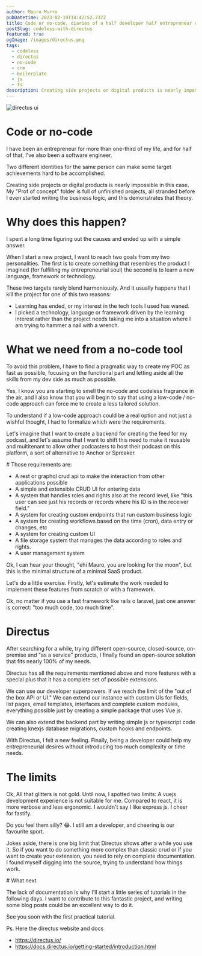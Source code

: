 ```yaml
---
author: Mauro Murru
pubDatetime: 2023-02-19T14:42:52.737Z
title: Code or no-code, diaries of a half developer half entrepreneur using Directus
postSlug: codeless-with-directus
featured: true
ogImage: /images/directus.png
tags:
  - codeless
  - directus
  - no-code
  - crm
  - boilerplate
  - js
  - ts
description: Creating side projects or digital products is nearly impossible in this case. My "Prof of concept" folder is full of unfinished projects, all stranded before I even started writing the business logic, and this demonstrates that theory.
---
```


![directus ui](/images/directus.png)

# Code or no-code

I have been an entrepreneur for more than one-third of my life, and for half of that, I've also been a software engineer.

Two different identities for the same person can make some target achievements hard to be accomplished.

Creating side projects or digital products is nearly impossible in this case. My "Prof of concept" folder is full of unfinished projects, all stranded before I even started writing the business logic, and this demonstrates that theory.

# Why does this happen?

I spent a long time figuring out the causes and ended up with a simple answer.

When I start a new project, I want to reach two goals from my two personalities.
The first is to create something that resembles the product I imagined (for fulfilling my entrepreneurial soul)
the second is to learn a new language, framework or technology.

These two targets rarely blend harmoniously. And it usually happens that I kill the project for one of this two reasons:

- Learning has ended, or my interest in the tech tools I used has waned.
- I picked a technology, language or framework driven by the learning interest rather than the project needs taking me into a situation where I am trying to hammer a nail with a wrench.

# What we need from a no-code tool

To avoid this problem, I have to find a pragmatic way to create my POC as fast as possible, focusing on the functional part and letting aside all the skills from my dev side as much as possible.

Yes, I know you are starting to smell the no-code and codeless fragrance in the air, and I also know that you will begin to say that using a low-code / no-code approach can force me to create a less tailored solution.

To understand if a low-code approach could be a real option and not just a wishful thought, I had to formalize which were the requirements.

Let's imagine that I want to create a backend for creating the feed for my podcast, and let's assume that I want to shift this need to make it reusable and multitenant to allow other podcasters to host their podcast on this platform, a sort of alternative to Anchor or Spreaker.

# Those requirements are:

- A rest or graphql crud api to make the interaction from other applications possible
- A simple and extensible CRUD UI for entering data
- A system that handles roles and rights also at the record level, like "this user can see just his records or records where his ID is in the receiver field."
- A system for creating custom endpoints that run custom business logic
- A system for creating workflows based on the time (cron), data entry or changes, etc
- A system for creating custom UI
- A file storage system that manages the data according to roles and rights.
- A user management system

Ok, I can hear your thought, "ehi Mauro, you are looking for the moon", but this is the minimal structure of a minimal SaaS product.

Let's do a little exercise. Firstly, let's estimate the work needed to implement these features from scratch or with a framework.

Ok, no matter if you use a fast framework like rails o laravel, just one answer is correct: "too much code, too much time".

# Directus

After searching for a while, trying different open-source, closed-source, on-premise and "as a service" products, I finally found an open-source solution that fits nearly 100% of my needs.

Directus has all the requirements mentioned above and more features with a special plus that it has a complete set of possible extensions.

We can use our developer superpowers.
If we reach the limit of the "out of the box API or UI."
We can extend our instance with custom UIs for fields, list pages, email templates, interfaces and complete custom modules, everything possible just by creating a simple package that uses Vue js.

We can also extend the backend part by writing simple js or typescript code creating knexjs database migrations, custom hooks and endpoints.

With Directus, I felt a new feeling. Finally, being a developer could help my entrepreneurial desires without introducing too much complexity or time needs.

# The limits

Ok, All that glitters is not gold.
Until now, I spotted two limits:
A vuejs development experience is not suitable for me. Compared to react, it is more verbose and less ergonomic.
I wouldn't say I like express js. I cheer for fastify.

Do you feel them silly? 😂. I still am a developer, and cheering is our favourite sport.

Jokes aside, there is one big limit that Directus shows after a while you use it. So if you want to do something more complex than classic crud or if you want to create your extension, you need to rely on complete documentation.
I found myself digging into the source, trying to understand how things work.

# What next

The lack of documentation is why I'll start a little series of tutorials in the following days.
I want to contribute to this fantastic project, and writing some blog posts could be an excellent way to do it.

See you soon with the first practical tutorial.

Ps. Here the directus website and docs

- https://directus.io/
- https://docs.directus.io/getting-started/introduction.html
